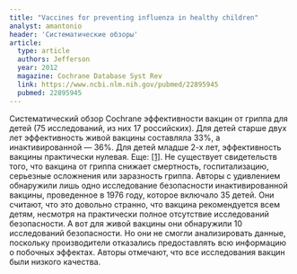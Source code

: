```yaml
---
title: "Vaccines for preventing influenza in healthy children"
analyst: amantonio
header: 'Систематические обзоры'
article:
  type: article
  authors: Jefferson
  year: 2012
  magazine: Cochrane Database Syst Rev
  link: https://www.ncbi.nlm.nih.gov/pubmed/22895945
  pubmed: 22895945
---
```


Систематический обзор Cochrane эффективности вакцин от гриппа для детей (75 исследований, из них 17 российских).
Для детей старше двух лет эффективность живой вакцины составляла 33%, а инактивированной — 36%.
Для детей младше 2-х лет, эффективность вакцины практически нулевая. Еще: [[1]](https://www.ncbi.nlm.nih.gov/pubmed/15056235/).
Не существует свидетельств того, что вакцина от гриппа снижает смертность, госпитализацию, серьезные осложнения или заразность гриппа.
Авторы с удивлением обнаружили лишь одно исследование безопасности инактивированной вакцины, проведенное в 1976 году, которое включало 35 детей. Они считают, что это довольно странно, что вакцина рекомендуется всем детям, несмотря на практически полное отсутствие исследований безопасности. А вот для живой вакцины они обнаружили 10 исследований безопасности. Но они не смогли анализировать данные, поскольку производители отказались предоставлять всю информацию о побочных эффектах.
Авторы отмечают, что все исследования вакцин были низкого качества.
